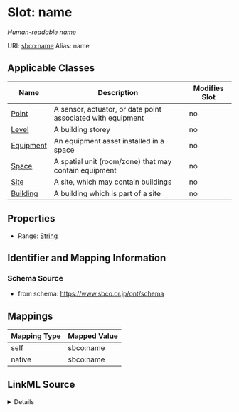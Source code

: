 

# Slot: name 


_Human-readable name_





URI: [sbco:name](https://www.sbco.or.jp/ont/name)
Alias: name

<!-- no inheritance hierarchy -->





## Applicable Classes

| Name | Description | Modifies Slot |
| --- | --- | --- |
| [Point](Point.md) | A sensor, actuator, or data point associated with equipment |  no  |
| [Level](Level.md) | A building storey |  no  |
| [Equipment](Equipment.md) | An equipment asset installed in a space |  no  |
| [Space](Space.md) | A spatial unit (room/zone) that may contain equipment |  no  |
| [Site](Site.md) | A site, which may contain buildings |  no  |
| [Building](Building.md) | A building which is part of a site |  no  |






## Properties

* Range: [String](String.md)




## Identifier and Mapping Information






### Schema Source


* from schema: https://www.sbco.or.jp/ont/schema




## Mappings

| Mapping Type | Mapped Value |
| ---  | ---  |
| self | sbco:name |
| native | sbco:name |




## LinkML Source

<details>
```yaml
name: name
description: Human-readable name
from_schema: https://www.sbco.or.jp/ont/schema
rank: 1000
alias: name
domain_of:
- Site
- Building
- Level
- Space
- Equipment
- Point
range: string

```
</details>